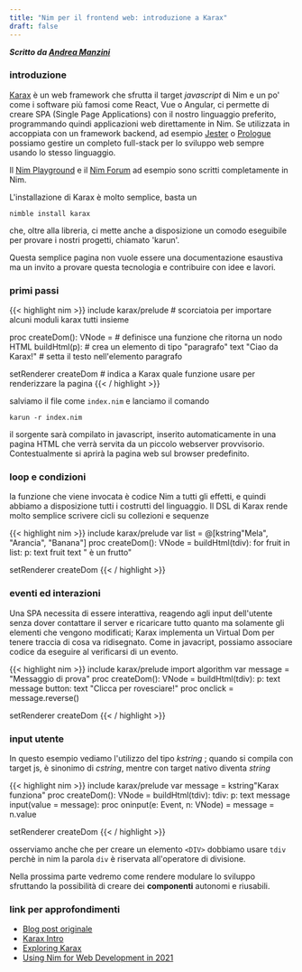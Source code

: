 ```yaml
---
title: "Nim per il frontend web: introduzione a Karax"
draft: false
---
```

***Scritto da [Andrea Manzini](https://ilmanzo.github.io/)***

### introduzione

[Karax](https://github.com/karaxnim/karax) è un web framework che sfrutta il target *javascript* di Nim e un po' come i software più famosi come React, Vue o Angular, ci permette di creare SPA (Single Page Applications) con il nostro linguaggio preferito, programmando quindi applicazioni web direttamente in Nim. Se utilizzata in accoppiata con un framework backend, ad esempio [Jester](https://github.com/dom96/jester) o [Prologue](https://github.com/planety/prologue) possiamo gestire un completo full-stack per lo sviluppo web sempre usando lo stesso linguaggio.

Il [Nim Playground](https://play.nim-lang.org/) e il [Nim Forum](https://forum.nim-lang.org/) ad esempio sono scritti completamente in Nim.

L'installazione di Karax è molto semplice, basta un 

    nimble install karax

che, oltre alla libreria, ci mette anche a disposizione un comodo eseguibile per provare i nostri progetti, chiamato 'karun'.

Questa semplice pagina non vuole essere una documentazione esaustiva ma un invito a provare questa tecnologia e contribuire con idee e lavori.

### primi passi


{{< highlight nim >}}
include karax/prelude        # scorciatoia per importare alcuni moduli karax tutti insieme

proc createDom(): VNode =    # definisce una funzione che ritorna un nodo HTML
  buildHtml(p):              # crea un elemento di tipo "paragrafo"
    text "Ciao da Karax!" # setta il testo nell'elemento paragrafo

setRenderer createDom        # indica a Karax quale funzione usare per renderizzare la pagina
{{< / highlight >}}

salviamo il file come ```index.nim``` e lanciamo il comando

    karun -r index.nim

il sorgente sarà compilato in javascript, inserito automaticamente in una pagina HTML che verrà servita da un piccolo webserver provvisorio. Contestualmente si aprirà la pagina web sul browser predefinito.

### loop e condizioni

la funzione che viene invocata è codice Nim a tutti gli effetti, e quindi abbiamo a disposizione tutti i costrutti del linguaggio. Il DSL di Karax rende molto semplice scrivere cicli su collezioni e sequenze

{{< highlight nim >}}
include karax/prelude
var list = @[kstring"Mela", "Arancia", "Banana"]
proc createDom(): VNode =
  buildHtml(tdiv):
    for fruit in list:
      p:
        text fruit
        text " è un frutto"

setRenderer createDom
{{< / highlight >}}

### eventi ed interazioni

Una SPA necessita di essere interattiva, reagendo agli input dell'utente senza dover contattare il server e ricaricare tutto quanto ma solamente gli elementi che vengono modificati; Karax implementa un Virtual Dom per tenere traccia di cosa va ridisegnato. Come in javacript, possiamo associare codice da eseguire al verificarsi di un evento.

{{< highlight nim >}}
include karax/prelude
import algorithm
var message = "Messaggio di prova"
proc createDom(): VNode =
  buildHtml(tdiv):
    p:
      text message
    button:
      text "Clicca per rovesciare!"
      proc onclick =
        message.reverse()

setRenderer createDom
{{< / highlight >}}


### input utente

In questo esempio vediamo l'utilizzo del tipo *kstring* ; quando si compila con target js, è sinonimo di *cstring*, mentre con target nativo diventa *string*

{{< highlight nim >}}
include karax/prelude
var message = kstring"Karax funziona"
proc createDom(): VNode =
  buildHtml(tdiv):
    tdiv:
      p:
        text message
    input(value = message):
      proc oninput(e: Event, n: VNode) =
        message = n.value

setRenderer createDom
{{< / highlight >}}

osserviamo anche che per creare un elemento ```<DIV>``` dobbiamo usare ```tdiv``` perchè in nim la parola ```div``` è riservata all'operatore di divisione.

Nella prossima parte vedremo come rendere modulare lo sviluppo sfruttando la possibilità di creare dei **componenti** autonomi e riusabili.


### link per approfondimenti

- [Blog post originale](https://nim-lang.org/araq/karax.html)
- [Karax Intro](https://github.com/karaxnim/karax/blob/master/guide/Introduction.md)
- [Exploring Karax](https://moigagoo.svbtle.com/exploring-karax)
- [Using Nim for Web Development in 2021](https://arhamjain.com/2021/11/22/nim-webdev.html)









